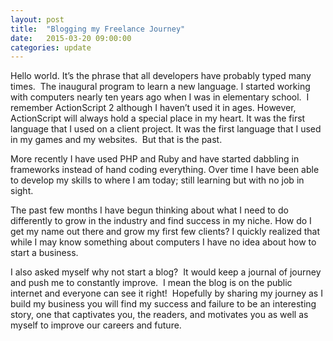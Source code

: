```yaml
---
layout: post
title:  "Blogging my Freelance Journey"
date:   2015-03-20 09:00:00
categories: update
---
```

Hello world. It’s the phrase that all developers have probably typed many times.  The inaugural program to learn a new language. I started working with computers nearly ten years ago when I was in elementary school.  I remember ActionScript 2 although I haven’t used it in ages. However, ActionScript will always hold a special place in my heart. It was the first language that I used on a client project. It was the first language that I used in my games and my websites.  But that is the past.

More recently I have used PHP and Ruby and have started dabbling in frameworks instead of hand coding everything. Over time I have been able to develop my skills to where I am today; still learning but with no job in sight.

The past few months I have begun thinking about what I need to do differently to grow in the industry and find success in my niche. How do I get my name out there and grow my first few clients? I quickly realized that while I may know something about computers I have no idea about how to start a business.

I also asked myself why not start a blog?  It would keep a journal of journey and push me to constantly improve.  I mean the blog is on the public internet and everyone can see it right!  Hopefully by sharing my journey as I build my business you will find my success and failure to be an interesting story, one that captivates you, the readers, and motivates you as well as myself to improve our careers and future.